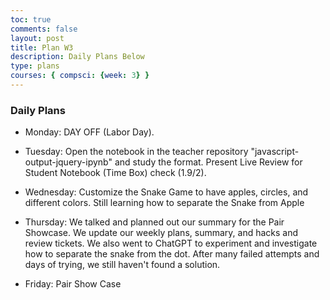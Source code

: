 ```yaml
---
toc: true
comments: false
layout: post
title: Plan W3
description: Daily Plans Below
type: plans
courses: { compsci: {week: 3} }
---
```



### Daily Plans

- Monday: DAY OFF (Labor Day).

- Tuesday:  Open the notebook in the teacher repository "javascript-output-jquery-ipynb" and study the format. Present Live Review for Student Notebook (Time Box) check (1.9/2).

- Wednesday:  Customize the Snake Game to have apples, circles, and different colors. Still learning how to separate the Snake from Apple

- Thursday: We talked and planned out our summary for the Pair Showcase. We update our weekly plans, summary, and hacks and review tickets. We also went to ChatGPT to experiment and investigate how to separate the snake from the dot. After many failed attempts and days of trying, we still haven't found a solution.

- Friday:  Pair Show Case
